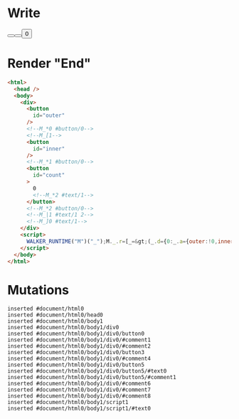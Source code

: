 # Write
  <div><button id=outer></button><!--M_*0 #button/0--><!--M_[1--><button id=inner></button><!--M_*1 #button/0--><button id=count>0<!--M_*2 #text/1--></button><!--M_*2 #button/0--><!--M_|1 #text/1 2--><!--M_]0 #text/1--></div><script>WALKER_RUNTIME("M")("_");M._.r=[_=>(_.d={0:_.a={outer:!0,inner:!0,count:0,"#text/1!":_.b={"#text/1!":_.c={}}},1:_.b,2:_.c},_.a["#text/1("]=_._["packages/translator-tags/src/__tests__/fixtures/toggle-nested-2/template.marko_1_renderer"](_.a),_.b._=_.a,_.b["#text/1("]=_._["packages/translator-tags/src/__tests__/fixtures/toggle-nested-2/template.marko_2_renderer"](_.b),_.c._=_.b,_.d),2,"packages/translator-tags/src/__tests__/fixtures/toggle-nested-2/template.marko_2_count/subscriber",2,"packages/translator-tags/src/__tests__/fixtures/toggle-nested-2/template.marko_2_count",1,"packages/translator-tags/src/__tests__/fixtures/toggle-nested-2/template.marko_1_inner",0,"packages/translator-tags/src/__tests__/fixtures/toggle-nested-2/template.marko_0_outer",0];M._.w()</script>


# Render "End"
```html
<html>
  <head />
  <body>
    <div>
      <button
        id="outer"
      />
      <!--M_*0 #button/0-->
      <!--M_[1-->
      <button
        id="inner"
      />
      <!--M_*1 #button/0-->
      <button
        id="count"
      >
        0
        <!--M_*2 #text/1-->
      </button>
      <!--M_*2 #button/0-->
      <!--M_|1 #text/1 2-->
      <!--M_]0 #text/1-->
    </div>
    <script>
      WALKER_RUNTIME("M")("_");M._.r=[_=&gt;(_.d={0:_.a={outer:!0,inner:!0,count:0,"#text/1!":_.b={"#text/1!":_.c={}}},1:_.b,2:_.c},_.a["#text/1("]=_._["packages/translator-tags/src/__tests__/fixtures/toggle-nested-2/template.marko_1_renderer"](_.a),_.b._=_.a,_.b["#text/1("]=_._["packages/translator-tags/src/__tests__/fixtures/toggle-nested-2/template.marko_2_renderer"](_.b),_.c._=_.b,_.d),2,"packages/translator-tags/src/__tests__/fixtures/toggle-nested-2/template.marko_2_count/subscriber",2,"packages/translator-tags/src/__tests__/fixtures/toggle-nested-2/template.marko_2_count",1,"packages/translator-tags/src/__tests__/fixtures/toggle-nested-2/template.marko_1_inner",0,"packages/translator-tags/src/__tests__/fixtures/toggle-nested-2/template.marko_0_outer",0];M._.w()
    </script>
  </body>
</html>
```

# Mutations
```
inserted #document/html0
inserted #document/html0/head0
inserted #document/html0/body1
inserted #document/html0/body1/div0
inserted #document/html0/body1/div0/button0
inserted #document/html0/body1/div0/#comment1
inserted #document/html0/body1/div0/#comment2
inserted #document/html0/body1/div0/button3
inserted #document/html0/body1/div0/#comment4
inserted #document/html0/body1/div0/button5
inserted #document/html0/body1/div0/button5/#text0
inserted #document/html0/body1/div0/button5/#comment1
inserted #document/html0/body1/div0/#comment6
inserted #document/html0/body1/div0/#comment7
inserted #document/html0/body1/div0/#comment8
inserted #document/html0/body1/script1
inserted #document/html0/body1/script1/#text0
```